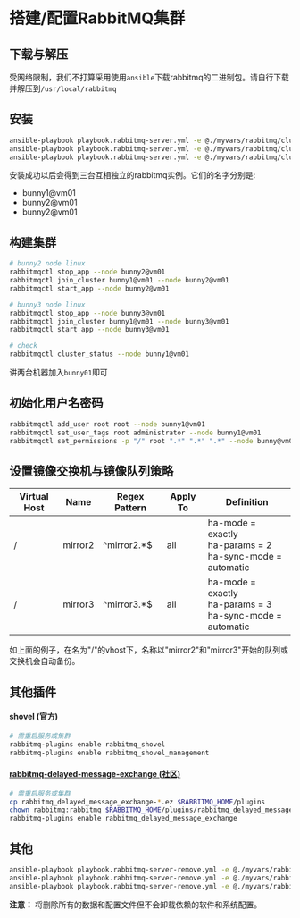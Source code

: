 # 搭建/配置RabbitMQ集群

## 下载与解压

受网络限制，我们不打算采用使用`ansible`下载rabbitmq的二进制包。请自行下载并解压到`/usr/local/rabbitmq`

## 安装

```bash
ansible-playbook playbook.rabbitmq-server.yml -e @./myvars/rabbitmq/cluster-node-1.yml -e "HOSTS=rabbitmq_cluster_1"
ansible-playbook playbook.rabbitmq-server.yml -e @./myvars/rabbitmq/cluster-node-2.yml -e "HOSTS=rabbitmq_cluster_2"
ansible-playbook playbook.rabbitmq-server.yml -e @./myvars/rabbitmq/cluster-node-3.yml -e "HOSTS=rabbitmq_cluster_3"
```

安装成功以后会得到三台互相独立的rabbitmq实例。它们的名字分别是:

* bunny1@vm01
* bunny2@vm01
* bunny2@vm01

## 构建集群

```bash
# bunny2 node linux
rabbitmqctl stop_app --node bunny2@vm01
rabbitmqctl join_cluster bunny1@vm01 --node bunny2@vm01
rabbitmqctl start_app --node bunny2@vm01

# bunny3 node linux
rabbitmqctl stop_app --node bunny3@vm01
rabbitmqctl join_cluster bunny1@vm01 --node bunny3@vm01
rabbitmqctl start_app --node bunny3@vm01

# check
rabbitmqctl cluster_status --node bunny1@vm01
```

讲两台机器加入`bunny01`即可

## 初始化用户名密码

```bash
rabbitmqctl add_user root root --node bunny1@vm01
rabbitmqctl set_user_tags root administrator --node bunny1@vm01
rabbitmqctl set_permissions -p "/" root ".*" ".*" ".*" --node bunny@vm01
```

## 设置镜像交换机与镜像队列策略

| Virtual Host | Name    | Regex Pattern | Apply To | Definition                                                   |
| ------------ | ------- | ------------- | -------- | ------------------------------------------------------------ |
| /            | mirror2 | ^mirror2.*$   | all      | ha-mode = exactly<br>ha-params = 2<br>ha-sync-mode = automatic |
| /            | mirror3 | ^mirror3.*$   | all      | ha-mode = exactly<br/>ha-params = 3<br/>ha-sync-mode = automatic |

如上面的例子，在名为"/"的vhost下，名称以"mirror2"和"mirror3"开始的队列或交换机会自动备份。

## 其他插件

#### shovel (官方)

```bash
# 需重启服务或集群
rabbitmq-plugins enable rabbitmq_shovel
rabbitmq-plugins enable rabbitmq_shovel_management
```

#### [rabbitmq-delayed-message-exchange (社区)](https://github.com/rabbitmq/rabbitmq-delayed-message-exchange)

```bash
# 需重启服务或集群
cp rabbitmq_delayed_message_exchange-*.ez $RABBITMQ_HOME/plugins
chown rabbitmq:rabbitmq $RABBITMQ_HOME/plugins/rabbitmq_delayed_message_exchange-*.ez
rabbitmq-plugins enable rabbitmq_delayed_message_exchange
```

## 其他

```bash
ansible-playbook playbook.rabbitmq-server-remove.yml -e @./myvars/rabbitmq/cluster-node-1.yml -e "HOSTS=rabbitmq_cluster_1"
ansible-playbook playbook.rabbitmq-server-remove.yml -e @./myvars/rabbitmq/cluster-node-2.yml -e "HOSTS=rabbitmq_cluster_2"
ansible-playbook playbook.rabbitmq-server-remove.yml -e @./myvars/rabbitmq/cluster-node-3.yml -e "HOSTS=rabbitmq_cluster_3"
```

**注意：** 将删除所有的数据和配置文件但不会卸载依赖的软件和系统配置。
